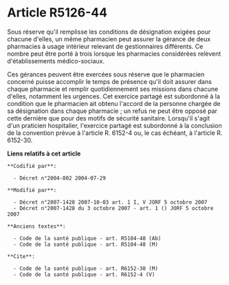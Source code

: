 # Article R5126-44

Sous réserve qu'il remplisse les conditions de désignation exigées pour chacune d'elles, un même pharmacien peut assurer la
gérance de deux pharmacies à usage intérieur relevant de gestionnaires différents. Ce nombre peut être porté à trois lorsque
les pharmacies considérées relèvent d'établissements médico-sociaux.

Ces gérances peuvent être exercées sous réserve que le pharmacien concerné puisse accomplir le temps de présence qu'il doit
assurer dans chaque pharmacie et remplir quotidiennement ses missions dans chacune d'elles, notamment les urgences. Cet
exercice partagé est subordonné à la condition que le pharmacien ait obtenu l'accord de la personne chargée de sa désignation
dans chaque pharmacie ; un refus ne peut être opposé par cette dernière que pour des motifs de sécurité sanitaire. Lorsqu'il
s'agit d'un praticien hospitalier, l'exercice partagé est subordonné à la conclusion de la convention prévue à l'article R.
6152-4 ou, le cas échéant, à l'article R. 6152-30.

**Liens relatifs à cet article**

	**Codifié par**:

	  - Décret n°2004-802 2004-07-29

	**Modifié par**:

	  - Décret n°2007-1428 2007-10-03 art. 1 I, V JORF 5 octobre 2007
	  - Décret n°2007-1428 du 3 octobre 2007 - art. 1 () JORF 5 octobre 2007

	**Anciens textes**:

	  - Code de la santé publique - art. R5104-48 (Ab)
	  - Code de la santé publique - art. R5104-48 (M)

	**Cite**:

	  - Code de la santé publique - art. R6152-30 (M)
	  - Code de la santé publique - art. R6152-4 (V)
